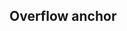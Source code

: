 ## Overflow anchor

<!-- <values.overflowAnchor> -->
<!-- </values.overflowAnchor> -->

<!-- <variants.overflowAnchor> -->
<!-- </variants.overflowAnchor> -->
